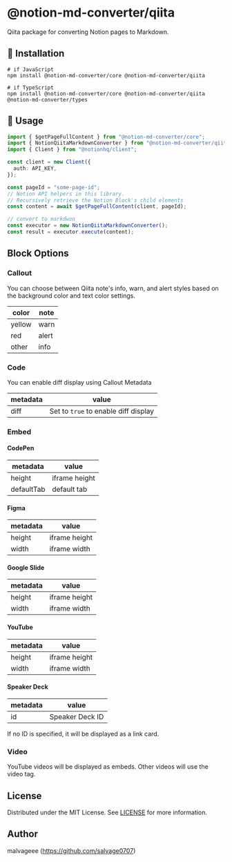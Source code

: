# @notion-md-converter/qiita

Qiita package for converting Notion pages to Markdown.

## 🚀 Installation

```
# if JavaScript
npm install @notion-md-converter/core @notion-md-converter/qiita

# if TypeScript
npm install @notion-md-converter/core @notion-md-converter/qiita @notion-md-converter/types
```

## 📖 Usage

```typescript
import { $getPageFullContent } from "@notion-md-converter/core";
import { NotionQiitaMarkdownConverter } from "@notion-md-converter/qiita";
import { Client } from "@notionhq/client";

const client = new Client({
  auth: API_KEY,
});

const pageId = "some-page-id";
// Notion API helpers in this library.
// Recursively retrieve the Notion Block's child elements
const content = await $getPageFullContent(client, pageId);

// convert to markdwon
const executor = new NotionQiitaMarkdownConverter();
const result = executor.execute(content);
```

## Block Options

### Callout

You can choose between Qiita note's info, warn, and alert styles based on the background color and text color settings.

| color  | note  |
| ------ | ----- |
| yellow | warn  |
| red    | alert |
| other  | info  |

### Code

You can enable diff display using Callout Metadata

| metadata | value |
| ------   | ----  |
| diff     | Set to `true` to enable diff display  |


### Embed


#### CodePen

| metadata    | value            |
| ----------- | ---------------- |
| height      | iframe height    |
| defaultTab  | default tab      |

#### Figma

| metadata    | value            |
| ----------- | ---------------- |
| height      | iframe height    |
| width       | iframe width     |

#### Google Slide

| metadata    | value            |
| ----------- | ---------------- |
| height      | iframe height    |
| width       | iframe width     |

#### YouTube

| metadata    | value            |
| ----------- | ---------------- |
| height      | iframe height    |
| width       | iframe width     |

#### Speaker Deck

| metadata    | value            |
| ----------- | ---------------- |
| id          | Speaker Deck ID  |

If no ID is specified, it will be displayed as a link card.


### Video

YouTube videos will be displayed as embeds. Other videos will use the video tag.

## License

Distributed under the MIT License. See [LICENSE](https://github.com/salvage0707/notion-md-converter/blob/main/LICENSE) for more information.

## Author

malvageee (https://github.com/salvage0707)
